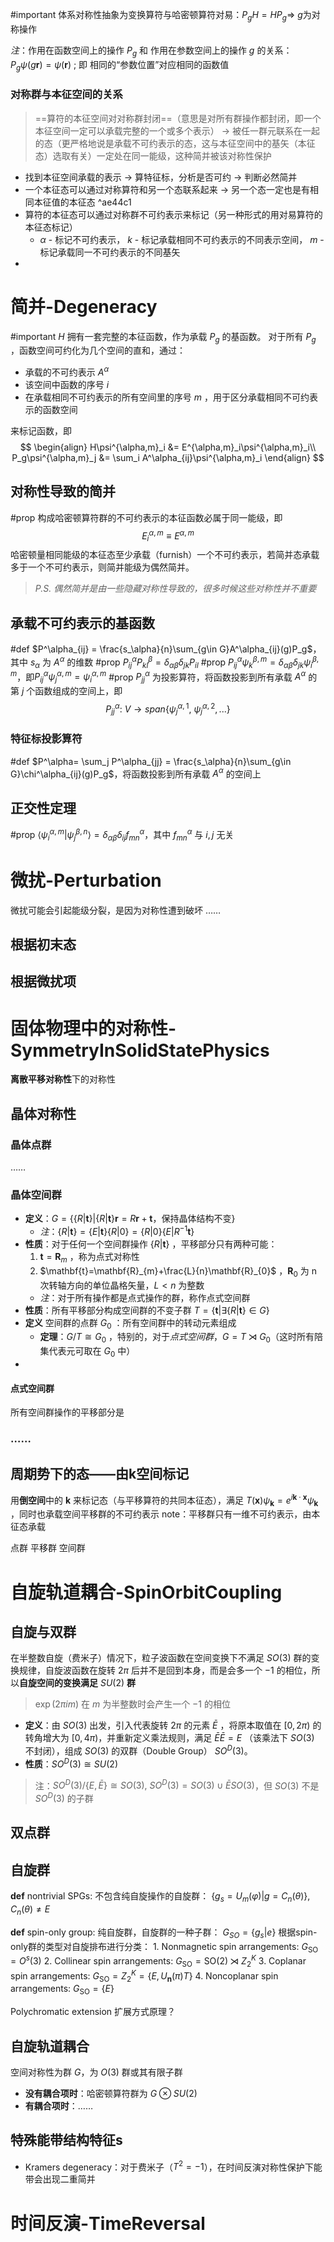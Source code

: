#important 
体系对称性抽象为变换算符与哈密顿算符对易：$P_gH = HP_g \Rightarrow$ $g$为对称操作

*注*：作用在函数空间上的操作 $P_{g}$  和 作用在参数空间上的操作 $g$  的关系：$P_{g}\psi(g\mathbf{r})=\psi(\mathbf{r})$ ;
    即 相同的“参数位置”对应相同的函数值

### 对称群与本征空间的关系

> ==算符的本征空间对对称群封闭==（意思是对所有群操作都封闭，即一个本征空间一定可以承载完整的一个或多个表示） → 被任一群元联系在一起的态（更严格地说是承载不可约表示的态，这与本征空间中的基矢（本征态）选取有关）一定处在同一能级，这种简并被该对称性保护

- 找到本征空间承载的表示 → 算特征标，分析是否可约 → 判断必然简并
- 一个本征态可以通过对称算符和另一个态联系起来 → 另一个态一定也是有相同本征值的本征态 ^ae44c1
- 算符的本征态可以通过对称群不可约表示来标记（另一种形式的用对易算符的本征态标记）
    -  $\alpha$ - 标记不可约表示， $k$ - 标记承载相同不可约表示的不同表示空间， $m$ - 标记承载同一不可约表示的不同基矢
- 
# 简并-Degeneracy
#important  $H$ 拥有一套完整的本征函数，作为承载 $P_g$ 的基函数。
对于所有 $P_g$ ，函数空间可约化为几个空间的直和，通过：
- 承载的不可约表示 $A^\alpha$ 
- 该空间中函数的序号 $i$ 
- 在承载相同不可约表示的所有空间里的序号 $m$ ，用于区分承载相同不可约表示的函数空间

来标记函数，即
$$
\begin{align}
H\psi^{\alpha,m}_i &= E^{\alpha,m}_i\psi^{\alpha,m}_i\\
P_g\psi^{\alpha,m}_j &= \sum_i A^\alpha_{ij}\psi^{\alpha,m}_i
\end{align}
$$
## 对称性导致的简并
#prop 构成哈密顿算符群的不可约表示的本征函数必属于同一能级，即
$$
E^{\alpha,m}_i \equiv E^{\alpha,m}
$$
哈密顿量相同能级的本征态至少承载（furnish）一个不可约表示，若简并态承载多于一个不可约表示，则简并能级为偶然简并。
> *P.S. 偶然简并是由一些隐藏对称性导致的，很多时候这些对称性并不重要* 

## 承载不可约表示的基函数
#def $P^\alpha_{ij} = \frac{s_\alpha}{n}\sum_{g\in G}A^\alpha_{ij}(g)P_g$，其中 $s_\alpha$ 为 $A^\alpha$ 的维数
#prop $P^\alpha_{ij}P^\beta_{kl} = \delta_{\alpha\beta}\delta_{jk}P_{il}$
#prop $P^\alpha_{ij}\psi^{\beta,m}_k = \delta_{\alpha\beta}\delta_{jk}\psi^{\beta,m}_i$，即$P^\alpha_{ij}\psi^{\alpha,m}_j = \psi^{\alpha,m}_i$
#prop $P^\alpha_{jj}$ 为投影算符，将函数投影到所有承载 $A^\alpha$ 的第 $j$ 个函数组成的空间上，即 $$P^\alpha_{jj}:\ V \rightarrow span\left\{\psi^{\alpha,1}_j,\ \psi^{\alpha,2}_j,...\right\}$$
### 特征标投影算符
#def $P^\alpha= \sum_j P^\alpha_{jj} = \frac{s_\alpha}{n}\sum_{g\in G}\chi^\alpha_{ij}(g)P_g$，将函数投影到所有承载 $A^\alpha$ 的空间上
## 正交性定理
#prop $\left<\psi^{\alpha,m}_i|\psi^{\beta,n}_j\right> = \delta_{\alpha\beta}\delta_{ij}f^\alpha_{mn}$，其中 $f^\alpha_{mn}$ 与 $i,j$ 无关
# 微扰-Perturbation
微扰可能会引起能级分裂，是因为对称性遭到破坏
……
## 根据初末态
## 根据微扰项
# 固体物理中的对称性-SymmetryInSolidStatePhysics
**离散平移对称性**下的对称性
## 晶体对称性
### 晶体点群
……
### 晶体空间群
- **定义**：$G = \{\left\{ R|\mathbf{t} \right\}|\left\{ R|\mathbf{t} \right\}\mathbf{r}=R\mathbf{r}+\mathbf{t}\text{，保持晶体结构不变}\}$ 
	- *注*：$\left\{ R |\mathbf{t}\right\}=\left\{ E|\mathbf{t} \right\}\left\{ R|0 \right\}=\left\{ R|0 \right\}\left\{ E|R^{-1}\mathbf{t} \right\}$ 
- **性质**：对于任何一个空间群操作 $\left\{ R|\mathbf{t} \right\}$ ，平移部分只有两种可能：
    1. $\mathbf{t}=\mathbf{R}_{m}$ ，称为点式对称性 
    2. $\mathbf{t}=\mathbf{R}_{m}+\frac{L}{n}\mathbf{R}_{0}$ ，$\mathbf{R}_{0}$ 为 n 次转轴方向的单位晶格矢量，$L<n$ 为整数
    - *注*：对于所有操作都是点式操作的群，称作点式空间群
- **性质**：所有平移部分构成空间群的不变子群 $T = \{\mathbf{t}|\exists \left\{ R|\mathbf{t} \right\}\in G\}$
- **定义** 空间群的点群 $G_{0}$ ：所有空间群中的转动元素组成
    - **定理**：$G/T \cong G_{0}$ ，特别的，对于*点式空间群*，$G = T\rtimes G_{0}$（这时所有陪集代表元可取在 $G_{0}$ 中）
- 

#### 点式空间群
所有空间群操作的平移部分是
### ……
## 周期势下的态——由k空间标记

用**倒空间**中的 $\mathbf{k}$ 来标记态（与平移算符的共同本征态），满足 $T(\mathbf{x})\psi_{\mathbf{k}}=e^{ i\mathbf{k}\cdot \mathbf{x} }\psi_{\mathbf{k}}$ ，同时也承载空间平移群的不可约表示
    note：平移群只有一维不可约表示，由本征态承载



点群    平移群
空间群


# 自旋轨道耦合-SpinOrbitCoupling
## 自旋与双群
在半整数自旋（费米子）情况下，粒子波函数在空间变换下不满足 $SO(3)$ 群的变换规律，自旋波函数在旋转 $2\pi$ 后并不是回到本身，而是会多一个 $-1$ 的相位，所以**自旋空间的变换满足** $SU(2)$ **群**

> $\exp(2\pi im)$ 在 $m$ 为半整数时会产生一个 $-1$ 的相位

- **定义**：由 $SO(3)$ 出发，引入代表旋转 $2\pi$ 的元素 $\bar{E}$ ，将原本取值在 $[0,2\pi)$ 的转角增大为 $[0,4\pi)$，并重新定义乘法规则，满足 $\bar{E}\bar{E}=E$ （该乘法下 $SO(3)$ 不封闭），组成 $SO(3)$ 的双群（Double Group） $SO^D(3)$。
- **性质**：$SO^D(3) \cong SU(2)$ 

> 注：$SO^D(3) / \{E,\bar{E}\} \cong SO(3),\ SO^D(3)=SO(3)\cup \bar{E}SO(3)$，但 $SO(3)$ 不是 $SO^D(3)$ 的子群

## 双点群

## 自旋群

**def**  nontrivial SPGs: 不包含纯自旋操作的自旋群： $\left\{ g_{s}=U_{m}(\varphi) | g=C_{n}(\theta)\right\},C_{n}(\theta)\neq E$ 

**def**  spin-only group: 纯自旋群，自旋群的一种子群： $G_{SO}=\left\{ g_{s}|e \right\}$ 
    根据spin-only群的类型对自旋排布进行分类：
        1. Nonmagnetic spin arrangements: $G_{\text{SO}} = O^{s}(3)$ 
        2. Collinear spin arrangements: $G_{\text{SO}} = \text{SO}(2) \rtimes Z_2^K$
        3. Coplanar spin arrangements: $G_{\text{SO}} = Z_2^K = \{E, U_{\boldsymbol{n}}(\pi)T\}$ 
        4. Noncoplanar spin arrangements: $G_{\text{SO}} = \{E\}$

Polychromatic extension
扩展方式原理？

## 自旋轨道耦合
空间对称性为群 $G$，为 $O(3)$ 群或其有限子群
- **没有耦合项时**：哈密顿算符群为 $G\otimes SU(2)$
- **有耦合项时**：……

## 特殊能带结构特征s

- Kramers degeneracy：对于费米子（$T^{2}=-1$），在时间反演对称性保护下能带会出现二重简并

# 时间反演-TimeReversal
